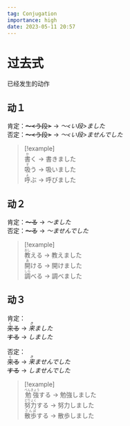 ```yaml
---
tag: Conjugation
importance: high
date: 2023-05-11 20:57
---
```


# 过去式

已经发生的动作

## 动１

肯定：~~～<う段>~~ -> *～<い段>ました*  
否定：~~～<う段>~~ -> *～<い段>ませんでした*

> [!example]  
> <ruby>書<rt>か</rt>く</ruby> -> 書きました  
> <ruby>吸<rt>す</rt>う</ruby> -> 吸いました  
> <ruby>呼<rt>よ</rt>ぶ</ruby> -> 呼びました

## 动２

肯定：~~～る~~ -> *～ました*  
否定：~~～る~~ -> *～ませんでした*

> [!example]  
> <ruby>教<rt>おし</rt>える</ruby> -> 教えました  
> <ruby>開<rt>あ</rt>ける</ruby> -> 開けました  
> <ruby>調<rt>しら</rt>べる</ruby> -> 調べました

## 动３

肯定：  
~~<ruby>来<rt>く</rt>る</ruby>~~ -> *<ruby>来<rt>き</rt>ました</ruby>*  
~~する~~ -> *しました*

否定：  
~~<ruby>来<rt>く</rt>る</ruby>~~ -> *<ruby>来<rt>き</rt>ませんでした</ruby>*  
~~する~~ -> *しませんでした*

> [!example]  
> <ruby>勉強<rt>べんきょう</rt>する</ruby> -> 勉強しました  
> <ruby>努力<rt>どりょく</rt>する</ruby> -> 努力しました  
> <ruby>散歩<rt>さんぽ</rt>する</ruby> -> 散歩しました